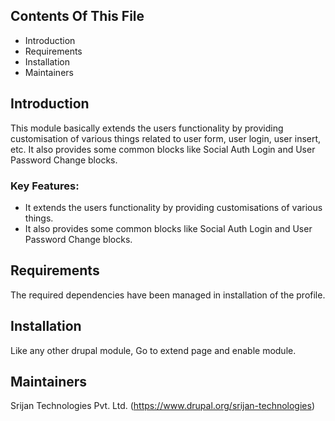 ## Contents Of This File

  * Introduction
  * Requirements
  * Installation
  * Maintainers

## Introduction

This module basically extends the users functionality by providing customisation
of various things related to user form, user login, user insert, etc. It also
provides some common blocks like Social Auth Login and User Password Change
blocks.

### Key Features:

  * It extends the users functionality by providing customisations of various
  things.
  * It also provides some common blocks like Social Auth Login and User Password
  Change blocks.

## Requirements

The required dependencies have been managed in installation of the profile.

## Installation

Like any other drupal module, Go to extend page and enable module.

## Maintainers

Srijan Technologies Pvt. Ltd. (https://www.drupal.org/srijan-technologies)
